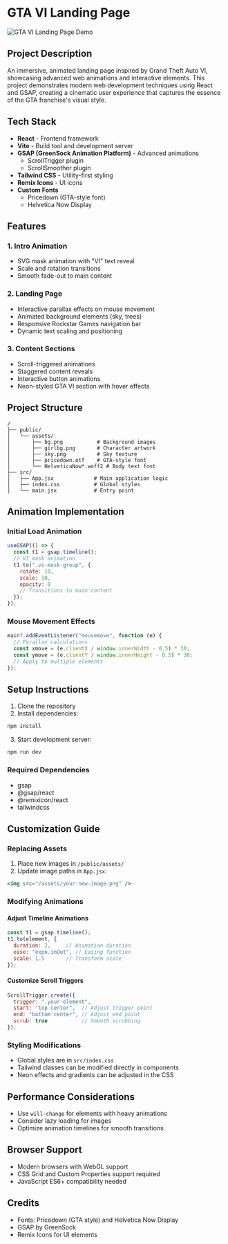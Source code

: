
# GTA VI Landing Page

![GTA VI Landing Page Demo](/assets/demo.png)
## Project Description
An immersive, animated landing page inspired by Grand Theft Auto VI, showcasing advanced web animations and interactive elements. This project demonstrates modern web development techniques using React and GSAP, creating a cinematic user experience that captures the essence of the GTA franchise's visual style.

## Tech Stack
- **React** - Frontend framework
- **Vite** - Build tool and development server
- **GSAP (GreenSock Animation Platform)** - Advanced animations
  - ScrollTrigger plugin
  - ScrollSmoother plugin
- **Tailwind CSS** - Utility-first styling
- **Remix Icons** - UI icons
- **Custom Fonts**
  - Pricedown (GTA-style font)
  - Helvetica Now Display

## Features

### 1. Intro Animation
- SVG mask animation with "VI" text reveal
- Scale and rotation transitions
- Smooth fade-out to main content

### 2. Landing Page
- Interactive parallax effects on mouse movement
- Animated background elements (sky, trees)
- Responsive Rockstar Games navigation bar
- Dynamic text scaling and positioning

### 3. Content Sections
- Scroll-triggered animations
- Staggered content reveals
- Interactive button animations
- Neon-styled GTA VI section with hover effects

## Project Structure
```
/
├── public/
│   └── assets/
│       ├── bg.png           # Background images
│       ├── girlbg.png       # Character artwork
│       ├── sky.png          # Sky texture
│       ├── pricedown.otf    # GTA-style font
│       └── HelveticaNow*.woff2 # Body text font
├── src/
│   ├── App.jsx             # Main application logic
│   ├── index.css           # Global styles
│   └── main.jsx            # Entry point
```

## Animation Implementation

### Initial Load Animation
```javascript
useGSAP(() => {
  const t1 = gsap.timeline();
  // VI mask animation
  t1.to(".vi-mask-group", {
    rotate: 10,
    scale: 10,
    opacity: 0
    // Transitions to main content
  });
});
```

### Mouse Movement Effects
```javascript
main?.addEventListener("mousemove", function (e) {
  // Parallax calculations
  const xmove = (e.clientX / window.innerWidth - 0.5) * 30;
  const ymove = (e.clientY / window.innerHeight - 0.5) * 30;
  // Apply to multiple elements
});
```

## Setup Instructions

1. Clone the repository
2. Install dependencies:
```bash
npm install
```
3. Start development server:
```bash
npm run dev
```

### Required Dependencies
- gsap
- @gsap/react
- @remixicon/react
- tailwindcss

## Customization Guide

### Replacing Assets
1. Place new images in `/public/assets/`
2. Update image paths in `App.jsx`:
```jsx
<img src="/assets/your-new-image.png" />
```

### Modifying Animations

#### Adjust Timeline Animations
```javascript
const t1 = gsap.timeline();
t1.to(element, {
  duration: 2,     // Animation duration
  ease: "expo.inOut", // Easing function
  scale: 1.5       // Transform scale
});
```

#### Customize Scroll Triggers
```javascript
ScrollTrigger.create({
  trigger: ".your-element",
  start: "top center",  // Adjust trigger point
  end: "bottom center", // Adjust end point
  scrub: true           // Smooth scrubbing
});
```

### Styling Modifications
- Global styles are in `src/index.css`
- Tailwind classes can be modified directly in components
- Neon effects and gradients can be adjusted in the CSS

## Performance Considerations
- Use `will-change` for elements with heavy animations
- Consider lazy loading for images
- Optimize animation timelines for smooth transitions

## Browser Support
- Modern browsers with WebGL support
- CSS Grid and Custom Properties support required
- JavaScript ES6+ compatibility needed

## Credits
- Fonts: Pricedown (GTA style) and Helvetica Now Display
- GSAP by GreenSock
- Remix Icons for UI elements
        